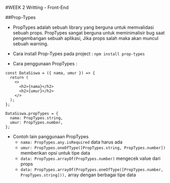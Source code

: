 #WEEK 2 Writting - Front-End

##Prop-Types

- PropTypes adalah sebuah library yang berguna untuk memvalidasi sebuah props. PropTypes sangat berguna untuk meminimalisir bug saat pengembangan sebuah aplikasi, Jika props salah maka akan muncul sebuah warning.

- Cara install Prop-Types pada project : `npm install prop-types`
- Cara penggunaan PropTypes :

```
const DataSiswa = ({ nama, umur }) => {
  return (
    <>
      <h2>{nama}</h2>
      <h2>{umur}</h2>
    </>
  );
};

DataSiswa.propTypes = {
  nama: PropTypes.string,
  umur: PropTypes.number,
};

```

- Contoh lain panggunaan PropTypes
  - `nama: PropTypes.any.isRequired` data harus ada
  - `umur: PropTypes.oneOfType([PropTypes.string, PropTypes.number])` memberikan opsi untuk tipe data
  - `data: PropTypes.arrayOf(PropTypes.number)` mengecek value dari props
  - `data: PropTypes.arrayOf(PropTypes.oneOfType([PropTypes.number, PropTypes.string])),` array dengan berbagai tipe data
